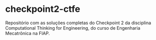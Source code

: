 # checkpoint2-ctfe
Repositório com as soluções completas do Checkpoint 2 da disciplina Computational Thinking for Engineering, do curso de Engenharia Mecatrônica na FIAP.
